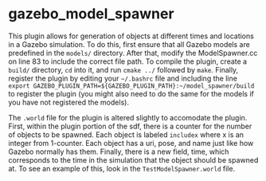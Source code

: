 # gazebo_model_spawner

This plugin allows for generation of objects at different times and locations in a Gazebo simulation. To do this, first ensure that all Gazebo models are predefined in the `models/` directory. After that, modify the ModelSpawner.cc on line 83 to include the correct file path. To compile the plugin, create a `build/` directory, `cd` into it, and run `cmake ../` followed by `make`. Finally, register the plugin by editing your `~/.bashrc` file and including the line  
```export GAZEBO_PLUGIN_PATH=${GAZEBO_PLUGIN_PATH}:~/model_spawner/build``` to register the plugin (you might also need to do the same for the models if you have not registered the models).

The `.world` file for the plugin is altered slightly to accomodate the plugin. First, within the plugin portion of the sdf, there is a counter for the number of objects to be spawned. Each object is labeled `includex` where x is an integer from 1-counter. Each object has a uri, pose, and name just like how Gazebo normally has them. Finally, there is a new field, time, which corresponds to the time in the simulation that the object should be spawned at. To see an example of this, look in the `TestModelSpawner.world` file.
